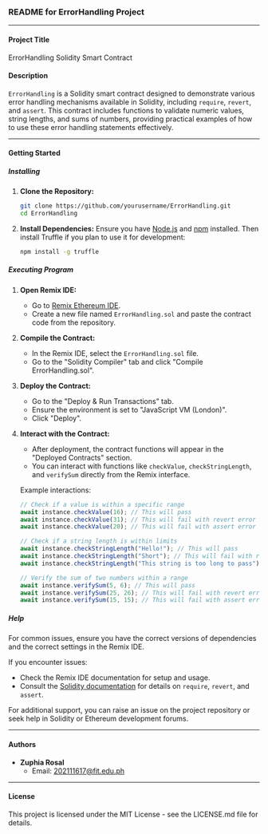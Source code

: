 ### README for ErrorHandling Project

---

#### **Project Title**
ErrorHandling Solidity Smart Contract

#### **Description**
`ErrorHandling` is a Solidity smart contract designed to demonstrate various error handling mechanisms available in Solidity, including `require`, `revert`, and `assert`. This contract includes functions to validate numeric values, string lengths, and sums of numbers, providing practical examples of how to use these error handling statements effectively.

---

#### **Getting Started**

##### **Installing**

1. **Clone the Repository:**
   ```sh
   git clone https://github.com/yourusername/ErrorHandling.git
   cd ErrorHandling
   ```

2. **Install Dependencies:**
   Ensure you have [Node.js](https://nodejs.org/) and [npm](https://www.npmjs.com/) installed. Then install Truffle if you plan to use it for development:
   ```sh
   npm install -g truffle
   ```

##### **Executing Program**

1. **Open Remix IDE:**
   - Go to [Remix Ethereum IDE](https://remix.ethereum.org/).
   - Create a new file named `ErrorHandling.sol` and paste the contract code from the repository.

2. **Compile the Contract:**
   - In the Remix IDE, select the `ErrorHandling.sol` file.
   - Go to the "Solidity Compiler" tab and click "Compile ErrorHandling.sol".

3. **Deploy the Contract:**
   - Go to the "Deploy & Run Transactions" tab.
   - Ensure the environment is set to "JavaScript VM (London)".
   - Click "Deploy".

4. **Interact with the Contract:**
   - After deployment, the contract functions will appear in the "Deployed Contracts" section.
   - You can interact with functions like `checkValue`, `checkStringLength`, and `verifySum` directly from the Remix interface.

   Example interactions:
   ```javascript
   // Check if a value is within a specific range
   await instance.checkValue(16); // This will pass
   await instance.checkValue(31); // This will fail with revert error
   await instance.checkValue(20); // This will fail with assert error

   // Check if a string length is within limits
   await instance.checkStringLength("Hello!"); // This will pass
   await instance.checkStringLength("Short"); // This will fail with require error
   await instance.checkStringLength("This string is too long to pass"); // This will fail with revert error

   // Verify the sum of two numbers within a range
   await instance.verifySum(5, 6); // This will pass
   await instance.verifySum(25, 26); // This will fail with revert error
   await instance.verifySum(15, 15); // This will fail with assert error
   ```

##### **Help**
For common issues, ensure you have the correct versions of dependencies and the correct settings in the Remix IDE.

If you encounter issues:
- Check the Remix IDE documentation for setup and usage.
- Consult the [Solidity documentation](https://docs.soliditylang.org/) for details on `require`, `revert`, and `assert`.

For additional support, you can raise an issue on the project repository or seek help in Solidity or Ethereum development forums.

---

#### **Authors**

- **Zuphia Rosal**
  - Email: 202111617@fit.edu.ph

---

#### **License**
This project is licensed under the MIT License - see the LICENSE.md file for details.

